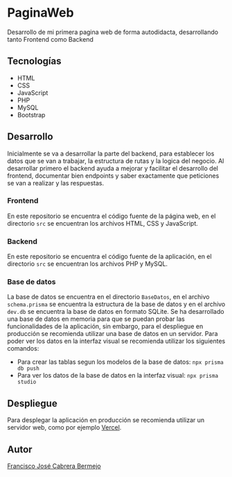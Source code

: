 # PaginaWeb
Desarrollo de mi primera pagina web de forma autodidacta, desarrollando tanto Frontend como Backend


## Tecnologías

- HTML
- CSS
- JavaScript
- PHP
- MySQL
- Bootstrap

## Desarrollo

Inicialmente se va a desarrollar la parte del backend, para establecer los datos que se van a trabajar, la estructura de rutas y la logica del negocio. Al desarrollar primero el backend ayuda a mejorar y facilitar el desarrollo del frontend, documentar bien endpoints y saber exactamente que peticiones se van a realizar y las respuestas.

### Frontend

En este repositorio se encuentra el código fuente de la página web, en el directorio `src` se encuentran los archivos HTML, CSS y JavaScript.

### Backend

En este repositorio se encuentra el código fuente de la aplicación, en el directorio `src` se encuentran los archivos PHP y MySQL.

### Base de datos

La base de datos se encuentra en el directorio `BaseDatos`, en el archivo `schema.prisma` se encuentra la estructura de la base de datos y en el archivo `dev.db` se encuentra la base de datos en formato SQLite.
Se ha desarrollado una base de datos en memoria para que se puedan probar las funcionalidades de la aplicación, sin embargo, para el despliegue en producción se recomienda utilizar una base de datos en un servidor. Para poder ver los datos en la interfaz visual se recomienda utilizar los siguientes comandos:
- Para crear las tablas segun los modelos de la base de datos: `npx prisma db push`
- Para ver los datos de la base de datos en la interfaz visual: `npx prisma studio`

## Despliegue

Para desplegar la aplicación en producción se recomienda utilizar un servidor web, como por ejemplo [Vercel](https://vercel.com/).

## Autor

[Francisco José Cabrera Bermejo](https://github.com/franciscoJCabrera)

